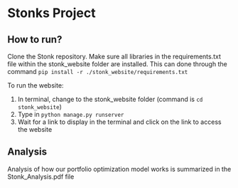 # Stonks Project

## How to run?

Clone the Stonk repository. Make sure all libraries in the requirements.txt file within the stonk_website folder are installed. This can done through the command `pip install -r ./stonk_website/requirements.txt`

To run the website:
1. In terminal, change to the stonk_website folder (command is `cd stonk_website`)
2. Type in `python manage.py runserver`
3. Wait for a link to display in the terminal and click on the link to access the website

## Analysis
Analysis of how our portfolio optimization model works is summarized in the Stonk_Analysis.pdf file
